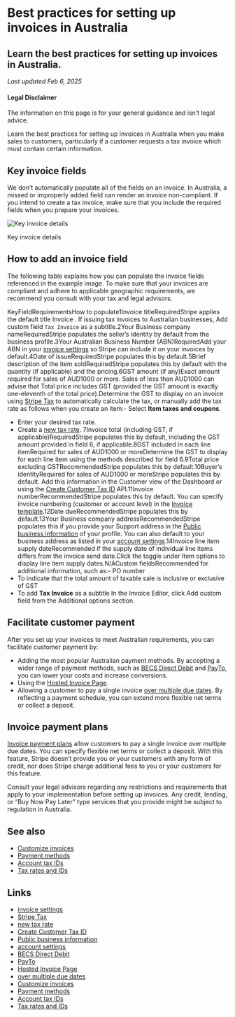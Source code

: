 # Best practices for setting up invoices in Australia

## Learn the best practices for setting up invoices in Australia.

*Last updated Feb 6, 2025*

#### Legal Disclaimer

The information on this page is for your general guidance and isn’t legal
advice.

Learn the best practices for setting up invoices in Australia when you make
sales to customers, particularly if a customer requests a tax invoice which must
contain certain information.

## Key invoice fields

We don’t automatically populate all of the fields on an invoice. In Australia, a
missed or improperly added field can render an invoice non-compliant. If you
intend to create a tax invoice, make sure that you include the required fields
when you prepare your invoices.

![Key invoice
details](https://b.stripecdn.com/docs-statics-srv/assets/invoice-australia-config-annotation.810aa4be73b8e58cf9d3d1a7319af29a.png)

Key invoice details

## How to add an invoice field

The following table explains how you can populate the invoice fields referenced
in the example image. To make sure that your invoices are compliant and adhere
to applicable geographic requirements, we recommend you consult with your tax
and legal advisors.

KeyFieldRequirementsHow to populate1Invoice titleRequiredStripe applies the
default title Invoice . If issuing tax invoices to Australian businesses, Add
custom field `Tax Invoice` as a subtitle.2Your Business company
nameRequiredStripe populates the seller’s identity by default from the business
profile.3Your Australian Business Number (ABN)RequiredAdd your ABN in your
[invoice settings](https://dashboard.stripe.com/settings/billing/invoice) so
Stripe can include it on your invoices by default.4Date of issueRequiredStripe
populates this by default.5Brief description of the item soldRequiredStripe
populates this by default with the quantity (if applicable) and the pricing.6GST
amount (if any)Exact amount required for sales of AUD1000 or more. Sales of less
than AUD1000 can advise that Total price includes GST (provided the GST amount
is exactly one-eleventh of the total price).Determine the GST to display on an
invoice using [Stripe Tax](https://docs.stripe.com/tax/invoicing) to
automatically calculate the tax, or manually add the tax rate as follows when
you create an item:- Select **Item taxes and coupons**.
- Enter your desired tax rate.
- Create a [new tax rate](https://dashboard.stripe.com/test/tax-rates).
7Invoice total (including GST, if applicable)RequiredStripe populates this by
default, including the GST amount provided in field 6, if applicable.8GST
included in each line itemRequired for sales of AUD1000 or moreDetermine the GST
to display for each line item using the methods described for field 6.9Total
price excluding GSTRecommendedStripe populates this by default.10Buyer’s
identityRequired for sales of AUD1000 or moreStripe populates this by default.
Add this information in the Customer view of the Dashboard or using the [Create
Customer Tax ID](https://docs.stripe.com/api/customer_tax_ids/create)
API.11Invoice numberRecommendedStripe populates this by default. You can specify
invoice numbering (customer or account level) in the [Invoice
template](https://dashboard.stripe.com/settings/billing/invoice).12Date
dueRecommendedStripe populates this by default.13Your Business company
addressRecommendedStripe populates this if you provide your Support address in
the [Public business information](https://dashboard.stripe.com/settings/public)
of your profile. You can also default to your business address as listed in your
[account settings](https://dashboard.stripe.com/settings/account).14Invoice line
item supply dateRecommended if the supply date of individual line items differs
from the invoice send date.Click the toggle under Item options to display line
item supply dates.N/ACustom fieldsRecommended for additional information, such
as:- PO number
- To indicate that the total amount of taxable sale is inclusive or exclusive of
GST
- To add **Tax Invoice** as a subtitle
In the Invoice Editor, click Add custom field from the Additional options
section.
## Facilitate customer payment

After you set up your invoices to meet Australian requirements, you can
facilitate customer payment by:

- Adding the most popular Australian payment methods. By accepting a wider range
of payment methods, such as [BECS Direct
Debit](https://docs.stripe.com/payments/au-becs-debit) and
[PayTo](https://docs.stripe.com/payments/payto), you can lower your costs and
increase conversions.
- Using the [Hosted Invoice
Page](https://docs.stripe.com/invoicing/hosted-invoice-page).
- Allowing a customer to pay a single invoice [over multiple due
dates](https://docs.stripe.com/invoicing/payment-plans). By reflecting a payment
schedule, you can extend more flexible net terms or collect a deposit.

## Invoice payment plans

[Invoice payment plans](https://docs.stripe.com/invoicing/payment-plans) allow
customers to pay a single invoice over multiple due dates. You can specify
flexible net terms or collect a deposit. With this feature, Stripe doesn’t
provide you or your customers with any form of credit, nor does Stripe charge
additional fees to you or your customers for this feature.

Consult your legal advisors regarding any restrictions and requirements that
apply to your implementation before setting up invoices. Any credit, lending, or
“Buy Now Pay Later” type services that you provide might be subject to
regulation in Australia.

## See also

- [Customize invoices](https://docs.stripe.com/invoicing/customize)
- [Payment methods](https://docs.stripe.com/invoicing/payment-methods)
- [Account tax IDs](https://docs.stripe.com/invoicing/taxes/account-tax-ids)
- [Tax rates and IDs](https://docs.stripe.com/invoicing/taxes/tax-rates)

## Links

- [invoice settings](https://dashboard.stripe.com/settings/billing/invoice)
- [Stripe Tax](https://docs.stripe.com/tax/invoicing)
- [new tax rate](https://dashboard.stripe.com/test/tax-rates)
- [Create Customer Tax ID](https://docs.stripe.com/api/customer_tax_ids/create)
- [Public business information](https://dashboard.stripe.com/settings/public)
- [account settings](https://dashboard.stripe.com/settings/account)
- [BECS Direct Debit](https://docs.stripe.com/payments/au-becs-debit)
- [PayTo](https://docs.stripe.com/payments/payto)
- [Hosted Invoice Page](https://docs.stripe.com/invoicing/hosted-invoice-page)
- [over multiple due dates](https://docs.stripe.com/invoicing/payment-plans)
- [Customize invoices](https://docs.stripe.com/invoicing/customize)
- [Payment methods](https://docs.stripe.com/invoicing/payment-methods)
- [Account tax IDs](https://docs.stripe.com/invoicing/taxes/account-tax-ids)
- [Tax rates and IDs](https://docs.stripe.com/invoicing/taxes/tax-rates)